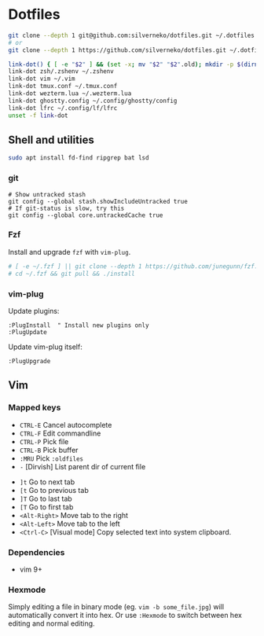 # Dotfiles

```sh
git clone --depth 1 git@github.com:silverneko/dotfiles.git ~/.dotfiles
# or
git clone --depth 1 https://github.com/silverneko/dotfiles.git ~/.dotfiles
```

```sh
link-dot() { [ -e "$2" ] && (set -x; mv "$2" "$2".old); mkdir -p $(dirname "$2"); (set -x; ln -s ~/.dotfiles/"$1" "$2") }
link-dot zsh/.zshenv ~/.zshenv
link-dot vim ~/.vim
link-dot tmux.conf ~/.tmux.conf
link-dot wezterm.lua ~/.wezterm.lua
link-dot ghostty.config ~/.config/ghostty/config
link-dot lfrc ~/.config/lf/lfrc
unset -f link-dot
```


## Shell and utilities

```sh
sudo apt install fd-find ripgrep bat lsd
```

### git

```
# Show untracked stash
git config --global stash.showIncludeUntracked true
# If git-status is slow, try this
git config --global core.untrackedCache true
```

### Fzf

Install and upgrade `fzf` with `vim-plug`.

```sh
# [ -e ~/.fzf ] || git clone --depth 1 https://github.com/junegunn/fzf.git ~/.fzf
# cd ~/.fzf && git pull && ./install
```

### vim-plug

Update plugins:
```
:PlugInstall  " Install new plugins only
:PlugUpdate
```

Update vim-plug itself:
```
:PlugUpgrade
```


## Vim

### Mapped keys

* `CTRL-E`              Cancel autocomplete
* `CTRL-F`              Edit commandline
* `CTRL-P`              Pick file
* `CTRL-B`              Pick buffer
* `:MRU`                Pick `:oldfiles`
* `-`                   [Dirvish] List parent dir of current file

- `]t`                  Go to next tab
- `[t`                  Go to previous tab
- `]T`                  Go to last tab
- `[T`                  Go to first tab
- `<Alt-Right>`         Move tab to the right
- `<Alt-Left>`          Move tab to the left
- `<Ctrl-C>`            [Visual mode] Copy selected text into system clipboard.


### Dependencies
- vim 9+


### Hexmode
Simply editing a file in binary mode (eg. `vim -b some_file.jpg`)
will automatically convert it into hex.
Or use `:Hexmode` to switch between hex editing and normal editing.
